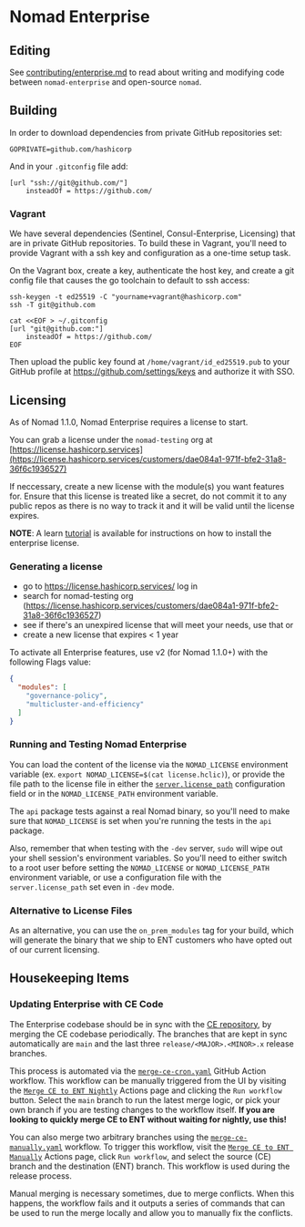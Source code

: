 # Nomad Enterprise

## Editing 

See [contributing/enterprise.md](contributing/enterprise.md)
to read about writing and modifying code between
`nomad-enterprise` and open-source `nomad`.

## Building

In order to download dependencies from private GitHub repositories set:

```
GOPRIVATE=github.com/hashicorp
```

And in your `.gitconfig` file add:

```
[url "ssh://git@github.com/"]
	insteadOf = https://github.com/
```

### Vagrant

We have several dependencies (Sentinel, Consul-Enterprise, Licensing)
that are in private GitHub repositories. To build these in Vagrant,
you'll need to provide Vagrant with a ssh key and configuration as a
one-time setup task.

On the Vagrant box, create a key, authenticate the host key, and
create a git config file that causes the go toolchain to default to
ssh access:

```
ssh-keygen -t ed25519 -C "yourname+vagrant@hashicorp.com"
ssh -T git@github.com

cat <<EOF > ~/.gitconfig
[url "git@github.com:"]
	insteadOf = https://github.com/
EOF
```

Then upload the public key found at `/home/vagrant/id_ed25519.pub` to
your GitHub profile at https://github.com/settings/keys and authorize
it with SSO.

## Licensing

As of Nomad 1.1.0, Nomad Enterprise requires a license to start.

You can grab a license under the `nomad-testing` org at
[https://license.hashicorp.services](https://license.hashicorp.services/customers/dae084a1-971f-bfe2-31a8-36f6c1936527)

If neccessary, create a new license with the module(s) you want features
for. Ensure that this license is treated like a secret, do not commit it to
any public repos as there is no way to track it and it will be valid until the
license expires.

**NOTE**: A learn [tutorial](https://learn.hashicorp.com/tutorials/nomad/hashicorp-enterprise-license?in=nomad/enterprise)
is available for instructions on how to install the enterprise license.

### Generating a license

- go to https://license.hashicorp.services/ log in
- search for nomad-testing org
  (https://license.hashicorp.services/customers/dae084a1-971f-bfe2-31a8-36f6c1936527)
- see if there's an unexpired license that will meet your needs, use that or
- create a new license that expires < 1 year

To activate all Enterprise features, use v2 (for Nomad 1.1.0+) with the following Flags value:

```json
{
  "modules": [
    "governance-policy",
    "multicluster-and-efficiency"
  ]
}
```

### Running and Testing Nomad Enterprise

You can load the content of the license via the `NOMAD_LICENSE` environment
variable (ex. `export NOMAD_LICENSE=$(cat license.hclic)`), or provide the
file path to the license file in either the
[`server.license_path`](https://www.nomadproject.io/docs/configuration/server#license_path)
configuration field or in the `NOMAD_LICENSE_PATH` environment variable.

The `api` package tests against a real Nomad binary, so you'll need to make
sure that `NOMAD_LICENSE` is set when you're running the tests in the `api`
package.

Also, remember that when testing with the `-dev` server, `sudo` will wipe out
your shell session's environment variables. So you'll need to either switch to
a root user before setting the `NOMAD_LICENSE` or `NOMAD_LICENSE_PATH`
environment variable, or use a configuration file with the
`server.license_path` set even in `-dev` mode.

### Alternative to License Files

As an alternative, you can use the `on_prem_modules` tag for your build, which
will generate the binary that we ship to ENT customers who have opted out of
our current licensing.

## Housekeeping Items

### Updating Enterprise with CE Code

The Enterprise codebase should be in sync with the [CE
repository](https://github.com/hashicorp/nomad), by merging the CE codebase
periodically. The branches that are kept in sync automatically are `main` and
the last three `release/<MAJOR>.<MINOR>.x` release branches.

This process is automated via the
[`merge-ce-cron.yaml`](https://github.com/hashicorp/nomad-enterprise/blob/main/.github/workflows/merge-ce-cron.yaml)
GitHub Action workflow. This workflow can be manually triggered from the UI by
visiting the
[`Merge CE to ENT
Nightly`](https://github.com/hashicorp/nomad-enterprise/actions/workflows/merge-ce-cron.yaml)
Actions page and clicking the `Run workflow` button. Select the `main` branch
to run the latest merge logic, or pick your own branch if you are testing
changes to the workflow itself. **If you are looking to quickly merge CE to ENT
without waiting for nightly, use this!**

You can also merge two arbitrary branches using the
[`merge-ce-manually.yaml`](https://github.com/hashicorp/nomad-enterprise/blob/main/.github/workflows/merge-ce-manually.yaml)
workflow.
To trigger this workflow, visit the [`Merge CE to ENT
Manually`](https://github.com/hashicorp/nomad-enterprise/actions/workflows/merge-ce-manually.yaml)
Actions page, click `Run workflow`, and select the source (CE) branch and the
destination (ENT) branch. This workflow is used during the release process.

Manual merging is necessary sometimes, due to merge conflicts. When this
happens, the workflow fails and it outputs a series of commands that can be
used to run the merge locally and allow you to manually fix the conflicts.
